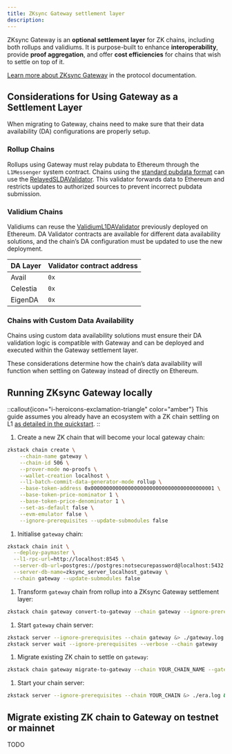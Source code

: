 ```yaml
---
title: ZKsync Gateway settlement layer
description:
---
```


ZKsync Gateway is an **optional settlement layer** for ZK chains, including both rollups and validiums. It is purpose-built to
enhance **interoperability**, provide **proof aggregation**, and offer **cost efficiencies** for chains that wish to settle on top of it.

[Learn more about ZKsync Gateway](../../zksync-protocol/gateway/overview) in the protocol documentation.

## Considerations for Using Gateway as a Settlement Layer

When migrating to Gateway, chains need to make sure that their data availability (DA) configurations are properly setup.

### Rollup Chains

Rollups using Gateway must relay pubdata to Ethereum through the `L1Messenger` system contract.
Chains using the [standard pubdata format](https://github.com/matter-labs/era-contracts/blob/release-v27/docs/settlement_contracts/data_availability/rollup_da.md)
can use the [RelayedSLDAValidator](https://github.com/matter-labs/era-contracts/blob/release-v27/l1-contracts/contracts/state-transition/data-availability/RelayedSLDAValidator.sol).
This validator forwards data to Ethereum and restricts updates to authorized sources to prevent incorrect pubdata submission.

### Validium Chains

Validiums can reuse the [ValidiumL1DAValidator](https://github.com/matter-labs/era-contracts/blob/release-v27/l1-contracts/contracts/state-transition/data-availability/ValidiumL1DAValidator.sol)
previously deployed on Ethereum.
DA Validator contracts are available for different data availability solutions, and the chain’s DA configuration must be updated to use the new deployment.

<!-- TODO: add validator contract addresses -->

| DA Layer | Validator contract address |
|--|---|
|Avail| `0x`|
|Celestia | `0x`|
|EigenDA | `0x`|

### Chains with Custom Data Availability

Chains using custom data availability solutions must ensure their DA validation logic is compatible with Gateway and
can be deployed and executed within the Gateway settlement layer.

These considerations determine how the chain’s data availability will function when settling on Gateway instead of directly on Ethereum.

## Running ZKsync Gateway locally

::callout{icon="i-heroicons-exclamation-triangle" color="amber"}
This guide assumes you already have an ecosystem with a ZK chain settling on L1 [as detailed in the quickstart](./quickstart).
::

1. Create a new ZK chain that will become your local gateway chain:

```bash
zkstack chain create \
    --chain-name gateway \
    --chain-id 506 \
    --prover-mode no-proofs \
    --wallet-creation localhost \
    --l1-batch-commit-data-generator-mode rollup \
    --base-token-address 0x0000000000000000000000000000000000000001 \
    --base-token-price-nominator 1 \
    --base-token-price-denominator 1 \
    --set-as-default false \
    --evm-emulator false \
    --ignore-prerequisites --update-submodules false
```

1. Initialise `gateway` chain:

  ```bash
  zkstack chain init \
    --deploy-paymaster \
    --l1-rpc-url=http://localhost:8545 \
    --server-db-url=postgres://postgres:notsecurepassword@localhost:5432 \
    --server-db-name=zksync_server_localhost_gateway \
    --chain gateway --update-submodules false
  ```

1. Transform `gateway` chain from rollup into a ZKsync Gateway settlement layer:

  ```bash
  zkstack chain gateway convert-to-gateway --chain gateway --ignore-prerequisites
  ```

1. Start `gateway` chain server:

  ```bash
  zkstack server --ignore-prerequisites --chain gateway &> ./gateway.log &
  zkstack server wait --ignore-prerequisites --verbose --chain gateway

  ```

1. Migrate existing ZK chain to settle on `gateway`:

  ```bash
  zkstack chain gateway migrate-to-gateway --chain YOUR_CHAIN_NAME --gateway-chain-name gateway
  ```

1. Start your chain server:

  ```bash
  zkstack server --ignore-prerequisites --chain YOUR_CHAIN &> ./era.log &
  ```

## Migrate existing ZK chain to Gateway on testnet or mainnet

TODO
